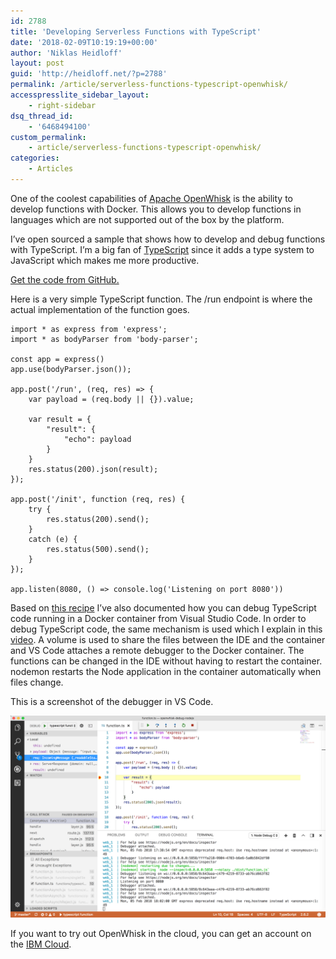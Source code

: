 ```yaml
---
id: 2788
title: 'Developing Serverless Functions with TypeScript'
date: '2018-02-09T10:19:19+00:00'
author: 'Niklas Heidloff'
layout: post
guid: 'http://heidloff.net/?p=2788'
permalink: /article/serverless-functions-typescript-openwhisk/
accesspresslite_sidebar_layout:
    - right-sidebar
dsq_thread_id:
    - '6468494100'
custom_permalink:
    - article/serverless-functions-typescript-openwhisk/
categories:
    - Articles
---
```


One of the coolest capabilities of [Apache OpenWhisk](https://openwhisk.apache.org) is the ability to develop functions with Docker. This allows you to develop functions in languages which are not supported out of the box by the platform.

I’ve open sourced a sample that shows how to develop and debug functions with TypeScript. I’m a big fan of [TypeScript](https://www.typescriptlang.org/) since it adds a type system to JavaScript which makes me more productive.

[Get the code from GitHub.](https://github.com/nheidloff/openwhisk-debug-nodejs)

Here is a very simple TypeScript function. The /run endpoint is where the actual implementation of the function goes.

```
import * as express from 'express';
import * as bodyParser from 'body-parser';

const app = express()
app.use(bodyParser.json());

app.post('/run', (req, res) => {
    var payload = (req.body || {}).value;

    var result = { 
        "result": {
            "echo": payload
        }
    }
    res.status(200).json(result);
});

app.post('/init', function (req, res) {
    try {
        res.status(200).send();
    }
    catch (e) {
        res.status(500).send();
    }
});

app.listen(8080, () => console.log('Listening on port 8080'))
```

Based on [this recipe](https://github.com/Microsoft/vscode-recipes/tree/master/Docker-TypeScript) I’ve also documented how you can debug TypeScript code running in a Docker container from Visual Studio Code. In order to debug TypeScript code, the same mechanism is used which I explain in this [video](https://www.youtube.com/watch?v=P9hpcOqQ3hw). A volume is used to share the files between the IDE and the container and VS Code attaches a remote debugger to the Docker container. The functions can be changed in the IDE without having to restart the container. nodemon restarts the Node application in the container automatically when files change.

This is a screenshot of the debugger in VS Code.

![image](/assets/img/2018/02/debugging-typescript.png)

If you want to try out OpenWhisk in the cloud, you can get an account on the [IBM Cloud](http://ibm.biz/nheidloff).